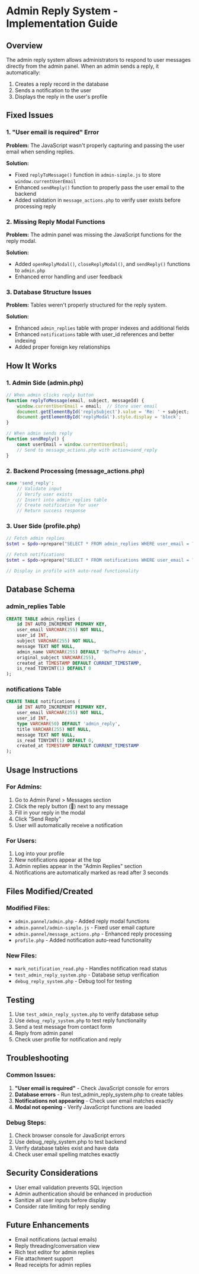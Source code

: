# Admin Reply System - Implementation Guide

## Overview
The admin reply system allows administrators to respond to user messages directly from the admin panel. When an admin sends a reply, it automatically:
1. Creates a reply record in the database
2. Sends a notification to the user
3. Displays the reply in the user's profile

## Fixed Issues

### 1. "User email is required" Error
**Problem:** The JavaScript wasn't properly capturing and passing the user email when sending replies.

**Solution:** 
- Fixed `replyToMessage()` function in `admin-simple.js` to store `window.currentUserEmail`
- Enhanced `sendReply()` function to properly pass the user email to the backend
- Added validation in `message_actions.php` to verify user exists before processing reply

### 2. Missing Reply Modal Functions
**Problem:** The admin panel was missing the JavaScript functions for the reply modal.

**Solution:**
- Added `openReplyModal()`, `closeReplyModal()`, and `sendReply()` functions to `admin.php`
- Enhanced error handling and user feedback

### 3. Database Structure Issues
**Problem:** Tables weren't properly structured for the reply system.

**Solution:**
- Enhanced `admin_replies` table with proper indexes and additional fields
- Enhanced `notifications` table with user_id references and better indexing
- Added proper foreign key relationships

## How It Works

### 1. Admin Side (admin.php)
```javascript
// When admin clicks reply button
function replyToMessage(email, subject, messageId) {
    window.currentUserEmail = email;  // Store user email
    document.getElementById('replySubject').value = 'Re: ' + subject;
    document.getElementById('replyModal').style.display = 'block';
}

// When admin sends reply
function sendReply() {
    const userEmail = window.currentUserEmail;
    // Send to message_actions.php with action=send_reply
}
```

### 2. Backend Processing (message_actions.php)
```php
case 'send_reply':
    // Validate input
    // Verify user exists
    // Insert into admin_replies table
    // Create notification for user
    // Return success response
```

### 3. User Side (profile.php)
```php
// Fetch admin replies
$stmt = $pdo->prepare("SELECT * FROM admin_replies WHERE user_email = ?");

// Fetch notifications  
$stmt = $pdo->prepare("SELECT * FROM notifications WHERE user_email = ? AND is_read = 0");

// Display in profile with auto-read functionality
```

## Database Schema

### admin_replies Table
```sql
CREATE TABLE admin_replies (
    id INT AUTO_INCREMENT PRIMARY KEY,
    user_email VARCHAR(255) NOT NULL,
    user_id INT,
    subject VARCHAR(255) NOT NULL,
    message TEXT NOT NULL,
    admin_name VARCHAR(255) DEFAULT 'BeThePro Admin',
    original_subject VARCHAR(255),
    created_at TIMESTAMP DEFAULT CURRENT_TIMESTAMP,
    is_read TINYINT(1) DEFAULT 0
);
```

### notifications Table
```sql
CREATE TABLE notifications (
    id INT AUTO_INCREMENT PRIMARY KEY,
    user_email VARCHAR(255) NOT NULL,
    user_id INT,
    type VARCHAR(50) DEFAULT 'admin_reply',
    title VARCHAR(255) NOT NULL,
    message TEXT NOT NULL,
    is_read TINYINT(1) DEFAULT 0,
    created_at TIMESTAMP DEFAULT CURRENT_TIMESTAMP
);
```

## Usage Instructions

### For Admins:
1. Go to Admin Panel > Messages section
2. Click the reply button (📧) next to any message
3. Fill in your reply in the modal
4. Click "Send Reply"
5. User will automatically receive a notification

### For Users:
1. Log into your profile
2. New notifications appear at the top
3. Admin replies appear in the "Admin Replies" section
4. Notifications are automatically marked as read after 3 seconds

## Files Modified/Created

### Modified Files:
- `admin.pannel/admin.php` - Added reply modal functions
- `admin.pannel/admin-simple.js` - Fixed user email capture
- `admin.pannel/message_actions.php` - Enhanced reply processing
- `profile.php` - Added notification auto-read functionality

### New Files:
- `mark_notification_read.php` - Handles notification read status
- `test_admin_reply_system.php` - Database setup verification
- `debug_reply_system.php` - Debug tool for testing

## Testing

1. Use `test_admin_reply_system.php` to verify database setup
2. Use `debug_reply_system.php` to test reply functionality
3. Send a test message from contact form
4. Reply from admin panel
5. Check user profile for notification and reply

## Troubleshooting

### Common Issues:
1. **"User email is required"** - Check JavaScript console for errors
2. **Database errors** - Run test_admin_reply_system.php to create tables
3. **Notifications not appearing** - Check user email matches exactly
4. **Modal not opening** - Verify JavaScript functions are loaded

### Debug Steps:
1. Check browser console for JavaScript errors
2. Use debug_reply_system.php to test backend
3. Verify database tables exist and have data
4. Check user email spelling matches exactly

## Security Considerations
- User email validation prevents SQL injection
- Admin authentication should be enhanced in production
- Sanitize all user inputs before display
- Consider rate limiting for reply sending

## Future Enhancements
- Email notifications (actual emails)
- Reply threading/conversation view
- Rich text editor for admin replies
- File attachment support
- Read receipts for admin replies